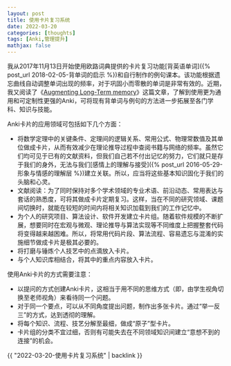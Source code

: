 ```yaml
---
layout: post
title: 使用卡片复习系统
date: 2022-03-20
categories: [thoughts]
tags: [Anki,管理提升]
mathjax: false
---
```


我从2017年11月13日开始使用欧路词典提供的卡片复习功能[背英语单词]({% post_url 2018-02-05-背单词的启示 %})和自行制作的例句课本。该功能根据遗忘曲线自动调整单词出现的频率，对于巩固小而零散的单词是非常有效的。近期，我又阅读了《[Augmenting Long-Term memory](http://augmentingcognition.com/ltm.html)》这篇文章，了解到使用更为通用和可定制性更强的Anki，可将现有背单词与例句的方法进一步拓展至各门学科、知识与技能。

Anki卡片的应用领域可包括如下几个方面：

* 将数学定理中的关键条件、定理间的逻辑关系、常用公式、物理常数值及其单位做成卡片，从而有效减少在理论推导过程中查阅书籍与网络的频率。虽然它们均可见于已有的文献资料，但我们自己若不付出记忆的努力，它们就只是存于我们的身外，无法与我们[感情上的理解与接受]({% post_url 2016-05-29-形象与情感的理解层 %})建立关联。所以，应当将这些基本知识固化于我们的头脑和心灵。
* 文献阅读：为了同时保持对多个学术领域的专业术语、前沿动态、常用表达与套话的熟悉度，可将其做成卡片定期复习。这样，当在不同的研究领域、课题间切换时，就能在较短的时间内将相关知识加载到我们的工作记忆中。
* 为个人的研究项目、算法设计、软件开发建立卡片组。随着软件规模的不断扩展，想要同时在宏观与微观、理论推导与算法实现等不同维度上把握整套代码将变得越来越困难。所以，将常用代码片段、算法流程、容易遗忘与混淆的实施细节做成卡片是极其必要的。
* 将打磨与锤炼个人技艺中的点滴放入卡片。
* 与个人知识库相结合，将其中的重点内容放入卡片。

使用Anki卡片的方式需要注意：

* 以提问的方式创建Anki卡片，这相当于用不同的思维方式（即，由学生视角切换至老师视角）来看待同一个问题。 
* 对于同一个要点，可以从不同角度提出问题，制作出多张卡片。通过“举一反三”的方式，达到透彻的理解。
* 将每个知识、流程、技艺分解至最细，做成“原子”型卡片。
* 卡片组的分类不宜过细，否则有可能失去在不同领域知识间建立“意想不到的连接”的机会。

{{ "2022-03-20-使用卡片复习系统" | backlink }}
